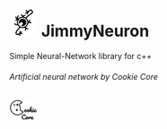 # ![alt text](res/jimmy_neuron_logo_50x.png "Cookie Core logo") JimmyNeuron

Simple Neural-Network library for c++

###### Artificial neural network by Cookie Core 
![alt text](https://raw.githubusercontent.com/marcinu456/Logo/master/logocoockiecore_icon.png "Cookie Core logo")
